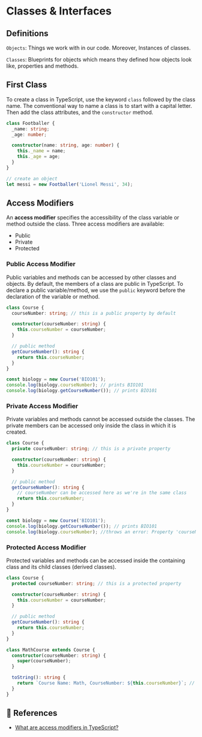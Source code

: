 # Classes & Interfaces

## Definitions

`Objects`: Things we work with in our code. Moreover, Instances of classes.

`Classes`: Blueprints for objects which means they defined how objects look like, properties and methods.

## First Class

To create a class in TypeScript, use the keyword `class` followed by the class name. The conventional way to name a class is to start with a capital letter. Then add the class attributes, and the `constructor` method.

```ts
class Footballer {
  _name: string;
  _age: number;

  constructor(name: string, age: number) {
    this._name = name;
    this._age = age;
  }
}

// create an object
let messi = new Footballer('Lionel Messi', 34);
```

## Access Modifiers

An **access modifier** specifies the accessibility of the class variable or method outside the class. Three access modifiers are available:

- Public
- Private
- Protected

### Public Access Modifier

Public variables and methods can be accessed by other classes and objects. By default, the members of a class are public in TypeScript. To declare a public variable/method, we use the `public` keyword before the declaration of the variable or method.

```ts
class Course {
  courseNumber: string; // this is a public property by default

  constructor(courseNumber: string) {
    this.courseNumber = courseNumber;
  }

  // public method
  getCourseNumber(): string {
    return this.courseNumber;
  }
}

const biology = new Course('BIO101');
console.log(biology.courseNumber); // prints BIO101
console.log(biology.getCourseNumber()); // prints BIO101
```

### Private Access Modifier

Private variables and methods cannot be accessed outside the classes. The private members can be accessed only inside the class in which it is created.

```ts
class Course {
  private courseNumber: string; // this is a private property

  constructor(courseNumber: string) {
    this.courseNumber = courseNumber;
  }

  // public method
  getCourseNumber(): string {
    // courseNumber can be accessed here as we're in the same class
    return this.courseNumber;
  }
}

const biology = new Course('BIO101');
console.log(biology.getCourseNumber()); // prints BIO101
console.log(biology.courseNumber); //throws an error: Property 'courseNumber' is private and only accessible within class 'Course'.
```

### Protected Access Modifier

Protected variables and methods can be accessed inside the containing class and its child classes (derived classes).

```ts
class Course {
  protected courseNumber: string; // this is a protected property

  constructor(courseNumber: string) {
    this.courseNumber = courseNumber;
  }

  // public method
  getCourseNumber(): string {
    return this.courseNumber;
  }
}

class MathCourse extends Course {
  constructor(courseNumber: string) {
    super(courseNumber);
  }

  toString(): string {
    return `Course Name: Math, CourseNumber: ${this.courseNumber}`; // accessible because of protected
  }
}
```

## 🔖 References

- [What are access modifiers in TypeScript?](https://www.educative.io/answers/what-are-access-modifiers-in-typescript)
